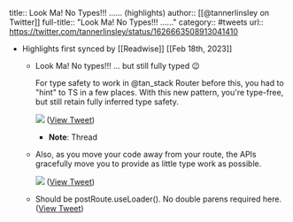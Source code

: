 title:: Look Ma! No Types!!! ...... (highlights)
author:: [[@tannerlinsley on Twitter]]
full-title:: "Look Ma! No Types!!! ......"
category:: #tweets
url:: https://twitter.com/tannerlinsley/status/1626663508913041410

- Highlights first synced by [[Readwise]] [[Feb 18th, 2023]]
	- Look Ma! No types!!! ... but still fully typed 😉
	  
	  For type safety to work in @tan_stack Router before this, you had to "hint" to TS in a few places. With this new pattern, you're type-free, but still retain fully inferred type safety. 
	  
	  ![](https://pbs.twimg.com/media/FpMRAQsakAMHG9g.jpg) ([View Tweet](https://twitter.com/tannerlinsley/status/1626663508913041410))
		- **Note**: Thread
	- Also, as you move your code away from your route, the APIs gracefully move you to provide as little type work as possible. 
	  
	  ![](https://pbs.twimg.com/media/FpMRySLakAIaEAC.png) ([View Tweet](https://twitter.com/tannerlinsley/status/1626663510829862912))
	- Should be postRoute.useLoader(). No double parens required here. ([View Tweet](https://twitter.com/tannerlinsley/status/1626721390656376833))